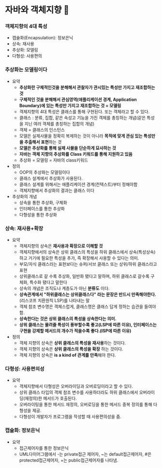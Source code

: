 # 자바와 객체지향 📌

### 객체지향의 4대 특성
* 캡슐화(Encapsulation): 정보은닉
* 상속: 재사용
* 추상화: 모델링
* 다형성: 사용편의
  
### 추상화는 모델링이다
* 요약
  * **추상화란 구체적인것을 분해해서 관찰자가 관시밌는 특성만 가지고 재조합하는 것**
  * **구체적인 것을 분해해서 관심영역(애플리케이션 경계, Application Boundary)에 있는 특성만 가지고 재조합하는 것 = 모델링**
  * 객체지향의 4대 특성은 클래스를 통해 구현된다. 또는 객체라고 할 수 있다.
  * 클래스 : 분류, 집합, 같은 속성고 기능을 가진 객체를 총칭하는 개념(같은 특성을 지닌 여러 객체를 총칭하는 집합의 개념)
  * 객체 = 클래스의 인스턴스
  * 모델은 실제사물을 정확히 복제하는 것이 아니라 **목적에 맞게 관심 있는 특성만을 추출해서 표현**하는 것
  * **모델은 추상화를 통해 실제 사물을 단순하게 묘사하는 것**
  * **자바는 객체 지향의 추상화를 Class 키워드를 통해 지원하고 있음**
  * 추상화 = 모델링 = 자바의 class키워드
* 정의
  * OOP의 추상화는 모델링이다
  * 클래스 설계에서 추상화가 사용된다.
  * 클래스 설계를 위해서는 애플리케이션 경계(컨텍스트)부터 정해야함
  * 객체지향에서 추상화의 결과는 클래스 이다
* 추상화의 개념
  * 상속을 통한 추상화, 구체화
  * 인터페이스를 통한 추상화
  * 다형성을 통한 추상화

### 상속: 재사용+확장
* 요약
  * 객체지향의 상속은 **재사용과 확장으로 이해할 것**
  * 객체지향에서의 상속은 상위 클래스의 특성을 하위 클래스에서 상속(특성상속) 하고 거기에 필요한 특성을  추가, 즉 확장해서 사용할 수 있다는 의미.
  * 부모/자식 클래스라는 표현보다는 슈퍼/서브 클래스 또는 상위/하위 클래스라고 표현
  * 상위클래스로 갈 수록 추상화, 일반화 됐다고 말하며, 하위 클래스로 갈수록 구체화, 특수화 됐다고 말한다
  * 상속의 개념은 조직도나 계층도가 아닌 **분류도** 이다.
  * **상속관계에서 "하위클래스는 상위클래스다" 라는 문장은 반드시 만족해야한다.** (리스코프 치환원칙 LSP)를 나타내는 말
  * 객체 참조 변수명은 객체스럽게, 클래스명은 클래스 답게 정하는 습관을 들여야 함.
  * **상속한다는 것은 상위 클래스의 특성을 상속한다는 의미.**
  * **상위 클래스는 물려줄 특성이 풍부할수록 좋고(LSP에 따른 이유), 인터페이스는 구현을 강제할 메서드의 개수가 적을수록 좋다.(ISP에 따른 이유)**
* 정의
  * 객체 지향의 상속은 **상위 클래스의 특성을 재사용**하는 것이다.
  * 객체 지향의 상속은 **상위 클래스의 특성을 확장** 하는 것이다.
  * 객체 지향의 상속은 **is a kind of 관계를 만족**해야 한다.

### 다형성: 사용편의성
* 요약
  * 객체지향에서 다형성은 오버라이딩과 오버로딩이라고 할 수 있다.
  * 상위 클래스 타입의 객체 참조 변수를 사용하더라도 하위 클래스에서 오버라이딩(재정의)한 메서드가 호출된다.
  * 오버라이팅을 통한 메서드 재정의, 오버로딩을 통한 메서드 중복 정의를 통해 다형성을 제공.
  * 다형성이 개발자가 프로그램을 작성할 때 사용편의성을 줌.

### 캡슐화: 정보은닉
* 요약
  * 접근제어자를 통한 정보은닉
  * UML다이어그램에서 -는 private접근 제어자, ~는 default접근제어자, #은 protected접근제어자, +는 public접근제어자를 나타냄. 
